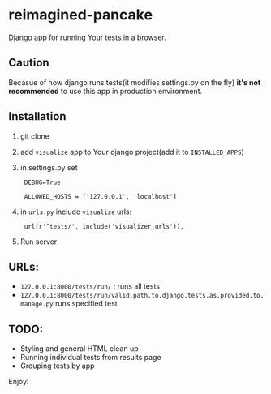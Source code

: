 # reimagined-pancake
Django app for running Your tests in a browser.

Caution
--
Becasue of how django runs tests(it modifies settings.py on the fly)
**it's not recommended** to use this app in production environment.

Installation
--

1. git clone
2. add `visualize` app to Your django project(add it to `INSTALLED_APPS`)
3. in settings.py set

        DEBUG=True

        ALLOWED_HOSTS = ['127.0.0.1', 'localhost']
4. in `urls.py` include `visualize` urls:

        url(r'^tests/', include('visualizer.urls')),
5. Run server

URLs:
---

* `127.0.0.1:8000/tests/run/` : runs all tests
* `127.0.0.1:8000/tests/run/valid.path.to.django.tests.as.provided.to.manage.py` runs specified test

TODO:
--
* Styling and general HTML clean up
* Running individual tests from results page
* Grouping tests by app

Enjoy!